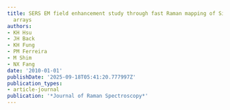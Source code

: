 ```yaml
---
title: SERS EM field enhancement study through fast Raman mapping of Sierpinski carpet
  arrays
authors:
- KH Hsu
- JH Back
- KH Fung
- PM Ferreira
- M Shim
- NX Fang
date: '2010-01-01'
publishDate: '2025-09-18T05:41:20.777997Z'
publication_types:
- article-journal
publication: '*Journal of Raman Spectroscopy*'
---
```


